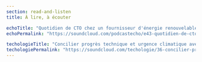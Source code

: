 ```yaml
---
section: read-and-listen
title: À lire, à écouter

echoTitle: "Quotidien de CTO chez un fournisseur d'énergie renouvelable"
echoPermalink: "https://soundcloud.com/podcastecho/e43-quotidien-de-cto-chez-un-fournisseur-denergie-renouvelable-avec-jean-michel-blanc"

techologieTitle: "Concilier progrès technique et urgence climatique avec Pierre Beyssac"
techologiePermalink: "https://soundcloud.com/techologie/36-concilier-progres-technique-et-urgence-climatique-avec-pierre-beyssac"
---
```


